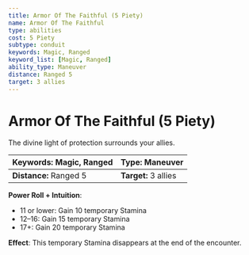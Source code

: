 ```yaml
---
title: Armor Of The Faithful (5 Piety)
name: Armor Of The Faithful
type: abilities
cost: 5 Piety
subtype: conduit
keywords: Magic, Ranged
keyword_list: [Magic, Ranged]
ability_type: Maneuver
distance: Ranged 5
target: 3 allies
---
```


# Armor Of The Faithful (5 Piety)

The divine light of protection surrounds your allies.

| **Keywords:** Magic, Ranged | **Type:** Maneuver   |
| :-------------------------- | :------------------- |
| **Distance:** Ranged 5      | **Target:** 3 allies |

**Power Roll + Intuition**:

- 11 or lower: Gain 10 temporary Stamina
- 12–16: Gain 15 temporary Stamina
- 17+: Gain 20 temporary Stamina

**Effect**: This temporary Stamina disappears at the end of the encounter.
